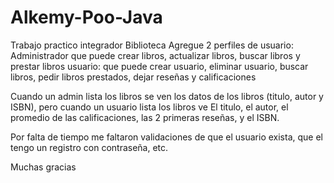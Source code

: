 # Alkemy-Poo-Java
Trabajo practico integrador Biblioteca
Agregue 2 perfiles de usuario: Administrador que puede crear libros, actualizar libros, buscar libros y prestar libros
                               usuario: que puede crear usuario, eliminar usuario, buscar libros, pedir libros prestados, dejar reseñas y calificaciones

Cuando un admin lista los libros se ven los datos de los libros (titulo, autor y ISBN), pero cuando un usuario lista los libros ve El titulo, el autor, el promedio de las calificaciones, las 2 primeras reseñas, y el ISBN. 

Por falta de tiempo me faltaron validaciones de que el usuario exista, que el tengo un registro con contraseña, etc.

Muchas gracias
